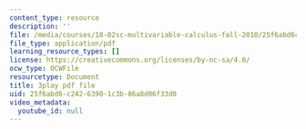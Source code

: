 ```yaml
---
content_type: resource
description: ''
file: /media/courses/18-02sc-multivariable-calculus-fall-2010/25f6abd6c24263901c3b86a8d06f33d0_hfyluFvlZ-o.pdf
file_type: application/pdf
learning_resource_types: []
license: https://creativecommons.org/licenses/by-nc-sa/4.0/
ocw_type: OCWFile
resourcetype: Document
title: 3play pdf file
uid: 25f6abd6-c242-6390-1c3b-86a8d06f33d0
video_metadata:
  youtube_id: null
---
```

